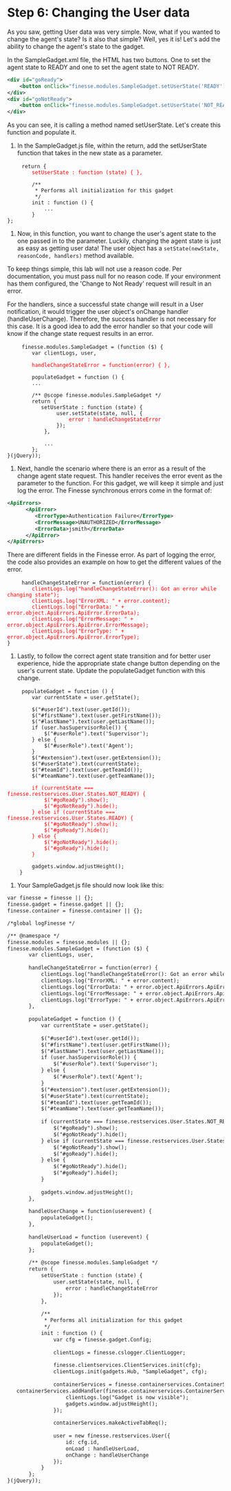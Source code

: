 # Step 6: Changing the User data

As you saw, getting User data was very simple. Now, what if you wanted to change the agent's state? Is it also that simple? Well, yes it is! Let's add the ability to change the agent's state to the gadget.

In the SampleGadget.xml file, the HTML has two buttons. One to set the agent state to READY and one to set the agent state to NOT READY. 

```xml
<div id="goReady">
    <button onClick="finesse.modules.SampleGadget.setUserState('READY');">Change state to READY</button>
</div>
<div id="goNotReady">
    <button onClick="finesse.modules.SampleGadget.setUserState('NOT_READY');">Change state to NOT READY</button>
</div>
```

As you can see, it is calling a method named setUserState. Let's create this function and populate it.

1. In the SampleGadget.js file, within the return, add the setUserState function that takes in the new state as a parameter.

 <pre>
    <code class="lang-none">return {
    	<span style="color:red">setUserState : function (state) { },</span>
    	
        /**
         * Performs all initialization for this gadget
         */
        init : function () {
    		...
    	}
};</code>
</pre>

1. Now, in this function, you want to change the user's agent state to the one passed in to the parameter. Luckily, changing the agent state is just as easy as getting user data! The user object has a `setState(newState, reasonCode, handlers)` method available.

 To keep things simple, this lab will not use a reason code. Per documentation, you must pass null for no reason code. If your environment has them configured, the 'Change to Not Ready' request will result in an error.
 
 For the handlers, since a successful state change will result in a User notification, it would trigger the user object's onChange handler (handleUserChange). Therefore, the success handler is not necessary for this case. It is a good idea to add the error handler so that your code will know if the change state request results in an error.

 <pre>
    <code class="lang-none">finesse.modules.SampleGadget = (function ($) {
	    var clientLogs, user,
	    
	    <span style="color:red">handleChangeStateError = function(error) { },</span>

	    populateGadget = function () {
	    ...

	    /** @scope finesse.modules.SampleGadget */
	    return {
	       setUserState : function (state) {
	    		user.setState(state, null, {
	                <span style="color:red">error : handleChangeStateError</span>
	            });
	    	},
	    	
	    	...
	    };
}(jQuery));</code>
</pre>

1. Next, handle the scenario where there is an error as a result of the change agent state request. This handler receives the error event as the parameter to the function. For this gadget, we will keep it simple and just log the error. The Finesse synchronous errors come in the format of:

 ```xml
<ApiErrors>
       <ApiError>
          <ErrorType>Authentication Failure</ErrorType>
          <ErrorMessage>UNAUTHORIZED</ErrorMessage>
          <ErrorData>jsmith</ErrorData>
       </ApiError>
</ApiErrors>
```

 There are different fields in the Finesse error. As part of logging the error, the code also provides an example on how to get the different values of the error.

 <pre>
    <code class="lang-none">handleChangeStateError = function(error) {
        <span style="color:red">clientLogs.log("handleChangeStateError(): Got an error while changing state");
        clientLogs.log("ErrorXML: " + error.content);
        clientLogs.log("ErrorData: " + error.object.ApiErrors.ApiError.ErrorData);
        clientLogs.log("ErrorMessage: " + error.object.ApiErrors.ApiError.ErrorMessage);
        clientLogs.log("ErrorType: " + error.object.ApiErrors.ApiError.ErrorType);</span>
}</code>
</pre>

1. Lastly, to follow the correct agent state transition and for better user experience, hide the appropriate state change button depending on the user's current state. Update the populateGadget function with this change.

 <pre>
    <code class="lang-none">populateGadget = function () {
    	var currentState = user.getState();

        $("#userId").text(user.getId());
        $("#firstName").text(user.getFirstName());
        $("#lastName").text(user.getLastName());
        if (user.hasSupervisorRole()) {
            $("#userRole").text('Supervisor');
        } else {
            $("#userRole").text('Agent');
        }
        $("#extension").text(user.getExtension());
        $("#userState").text(currentState);
        $("#teamId").text(user.getTeamId());
        $("#teamName").text(user.getTeamName());

        <span style="color:red">if (currentState === finesse.restservices.User.States.NOT_READY) {
            $("#goReady").show();
            $("#goNotReady").hide();
        } else if (currentState === finesse.restservices.User.States.READY) {
            $("#goNotReady").show();
            $("#goReady").hide();
        } else {
            $("#goNotReady").hide();
            $("#goReady").hide();
        }</span>

        gadgets.window.adjustHeight();
    }</code>
</pre>

1. Your SampleGadget.js file should now look like this:

 ```xml
 var finesse = finesse || {};
finesse.gadget = finesse.gadget || {};
finesse.container = finesse.container || {};

 /*global logFinesse */

 /** @namespace */
finesse.modules = finesse.modules || {};
finesse.modules.SampleGadget = (function ($) {
        var clientLogs, user,
    
        handleChangeStateError = function(error) {
            clientLogs.log("handleChangeStateError(): Got an error while changing state");
            clientLogs.log("ErrorXML: " + error.content);
            clientLogs.log("ErrorData: " + error.object.ApiErrors.ApiError.ErrorData);
            clientLogs.log("ErrorMessage: " + error.object.ApiErrors.ApiError.ErrorMessage);
            clientLogs.log("ErrorType: " + error.object.ApiErrors.ApiError.ErrorType);
        },
    
        populateGadget = function () {
            var currentState = user.getState();
    
            $("#userId").text(user.getId());
            $("#firstName").text(user.getFirstName());
            $("#lastName").text(user.getLastName());
            if (user.hasSupervisorRole()) {
                $("#userRole").text('Supervisor');
            } else {
                $("#userRole").text('Agent');
            }
            $("#extension").text(user.getExtension());
            $("#userState").text(currentState);
            $("#teamId").text(user.getTeamId());
            $("#teamName").text(user.getTeamName());
    
            if (currentState === finesse.restservices.User.States.NOT_READY) {
                $("#goReady").show();
                $("#goNotReady").hide();
            } else if (currentState === finesse.restservices.User.States.READY) {
                $("#goNotReady").show();
                $("#goReady").hide();
            } else {
                $("#goNotReady").hide();
                $("#goReady").hide();
            }
            
            gadgets.window.adjustHeight();
        },
    
        handleUserChange = function(userevent) {
            populateGadget();
        },
    
        handleUserLoad = function (userevent) {
            populateGadget();
        };
    
        /** @scope finesse.modules.SampleGadget */
        return {
            setUserState : function (state) {            
                user.setState(state, null, {
                    error : handleChangeStateError
                });
            },
    
            /**
             * Performs all initialization for this gadget
             */
            init : function () {
                var cfg = finesse.gadget.Config;
    
                clientLogs = finesse.cslogger.ClientLogger;
    
                finesse.clientservices.ClientServices.init(cfg);
                clientLogs.init(gadgets.Hub, "SampleGadget", cfg);
    
                containerServices = finesse.containerservices.ContainerServices.init();
    containerServices.addHandler(finesse.containerservices.ContainerServices.Topics.ACTIVE_TAB, function() {
                    clientLogs.log("Gadget is now visible");
                    gadgets.window.adjustHeight();
                });
    
                containerServices.makeActiveTabReq();
    
                user = new finesse.restservices.User({
                    id: cfg.id, 
                    onLoad : handleUserLoad,
                    onChange : handleUserChange
                });
            }
        };
}(jQuery));
```